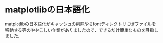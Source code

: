 # matplotlibの日本語化
matplotlibの日本語化がキャッシュの削除やらfontディレクトリにttfファイルを移動する等のややこしい作業がありましたので，できるだけ簡単なものを目指しました．
